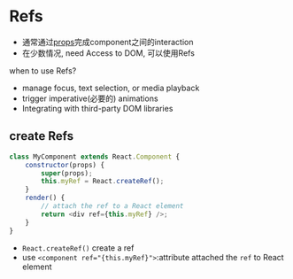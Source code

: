 # Refs

- 通常通过[props](React_Component.md)完成component之间的interaction
- 在少数情况, need Access to DOM, 可以使用Refs

when to use Refs?

- manage focus, text selection, or media playback
- trigger imperative(必要的) animations
- Integrating with third-party DOM libraries

## create Refs


```js
class MyComponent extends React.Component {
    constructor(props) {
        super(props);
        this.myRef = React.createRef();
    }
    render() {
        // attach the ref to a React element
        return <div ref={this.myRef} />;
    }
}
```

- `React.createRef()` create a ref
- use `<component ref="{this.myRef}">`:attribute attached the `ref` to React element
